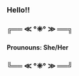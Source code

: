 ###     Hello!!
<h3> ╔══ ≪ °❈° ≫ ══╗ <h3>
  
  <h4> Prounouns: She/Her <h4>

<h3> ╚══ ≪ °❈° ≫ ══╝ <h3>
             

<!--
**ashley-monaghan/ashley-monaghan** is a ✨ _special_ ✨ repository because its `README.md` (this file) appears on your GitHub profile.

Here are some ideas to get you started:

- 🔭 I’m currently working on ...
- 🌱 I’m currently learning ...
- 👯 I’m looking to collaborate on ...
- 🤔 I’m looking for help with ...
- 💬 Ask me about ...
- 📫 How to reach me: ...
- 😄 Pronouns: ...
- ⚡ Fun fact: ...
-->
